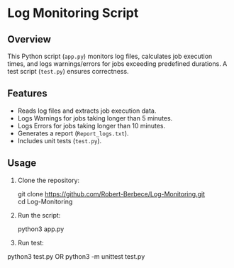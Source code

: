 # Log Monitoring Script  

## Overview  
This Python script (`app.py`) monitors log files, calculates job execution times, and logs warnings/errors for jobs exceeding predefined durations. A test script (`test.py`) ensures correctness.  

## Features  
- Reads log files and extracts job execution data.  
- Logs Warnings for jobs taking longer than 5 minutes.  
- Logs Errors for jobs taking longer than 10 minutes.  
- Generates a report (`Report_logs.txt`).  
- Includes unit tests (`test.py`).  

## Usage  
1. Clone the repository:  
   
   git clone https://github.com/Robert-Berbece/Log-Monitoring.git  
   cd Log-Monitoring

2. Run the script:

   python3 app.py

3. Run test:

  python3 test.py OR python3 -m unittest test.py  
